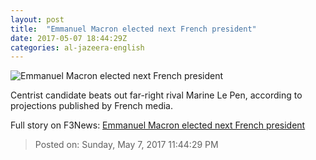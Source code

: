 ```yaml
---
layout: post
title:  "Emmanuel Macron elected next French president"
date: 2017-05-07 18:44:29Z
categories: al-jazeera-english
---
```


![Emmanuel Macron elected next French president](http://www.aljazeera.com/mritems/Images/2017/5/7/2c13cc6a8267482ea7fd83ecf64d27f5_18.jpg)

Centrist candidate beats out far-right rival Marine Le Pen, according to projections published by French media.


Full story on F3News: [Emmanuel Macron elected next French president](http://www.f3nws.com/n/hMfMbC)

> Posted on: Sunday, May 7, 2017 11:44:29 PM
